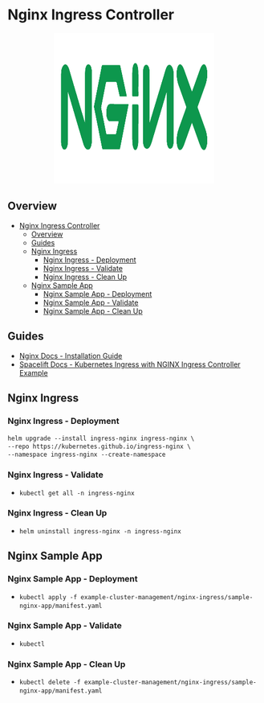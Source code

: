 # Nginx Ingress Controller

<p align="center">
    <img src="../../imgs/nginx_logo.png" width="320" height="300"> 
</p>

## Overview

- [Nginx Ingress Controller](#nginx-ingress-controller)
  - [Overview](#overview)
  - [Guides](#guides)
  - [Nginx Ingress](#nginx-ingress)
    - [Nginx Ingress - Deployment](#nginx-ingress---deployment)
    - [Nginx Ingress - Validate](#nginx-ingress---validate)
    - [Nginx Ingress - Clean Up](#nginx-ingress---clean-up)
  - [Nginx Sample App](#nginx-sample-app)
    - [Nginx Sample App - Deployment](#nginx-sample-app---deployment)
    - [Nginx Sample App - Validate](#nginx-sample-app---validate)
    - [Nginx Sample App - Clean Up](#nginx-sample-app---clean-up)

## Guides

* [Nginx Docs - Installation Guide](https://kubernetes.github.io/ingress-nginx/deploy/#quick-start)
* [Spacelift Docs - Kubernetes Ingress with NGINX Ingress Controller Example](https://spacelift.io/blog/kubernetes-ingress)

## Nginx Ingress

### Nginx Ingress - Deployment

```shell 
helm upgrade --install ingress-nginx ingress-nginx \
--repo https://kubernetes.github.io/ingress-nginx \
--namespace ingress-nginx --create-namespace
 ```

### Nginx Ingress - Validate

* ```kubectl get all -n ingress-nginx```

### Nginx Ingress - Clean Up

* ```helm uninstall ingress-nginx -n ingress-nginx```

## Nginx Sample App

### Nginx Sample App - Deployment

* ```kubectl apply -f example-cluster-management/nginx-ingress/sample-nginx-app/manifest.yaml```

### Nginx Sample App - Validate

* ```kubectl ```

### Nginx Sample App - Clean Up

* ```kubectl delete -f example-cluster-management/nginx-ingress/sample-nginx-app/manifest.yaml ```